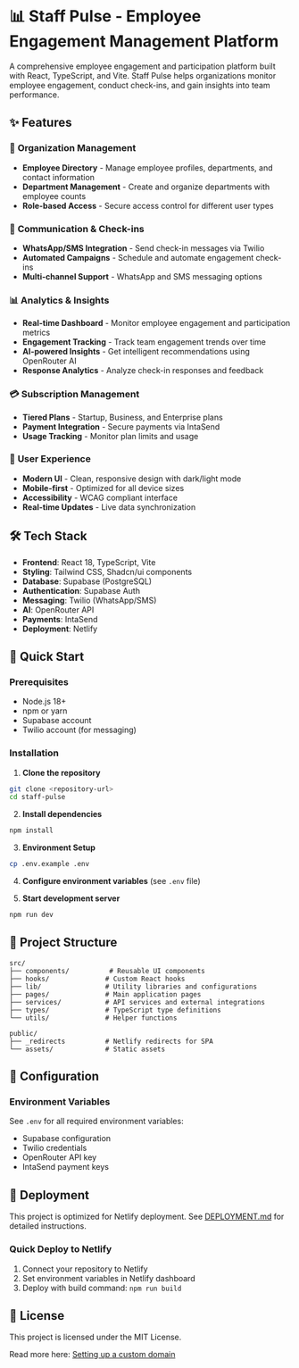 # 📊 Staff Pulse - Employee Engagement Management Platform

A comprehensive employee engagement and participation platform built with React, TypeScript, and Vite. Staff Pulse helps organizations monitor employee engagement, conduct check-ins, and gain insights into team performance.

## ✨ Features 
 
### 🏢 **Organization Management** 
- **Employee Directory** - Manage employee profiles, departments, and contact information 
- **Department Management** - Create and organize departments with employee counts  
- **Role-based Access** - Secure access control for different user types   
  
### 📱 **Communication & Check-ins**
- **WhatsApp/SMS Integration** - Send check-in messages via Twilio
- **Automated Campaigns** - Schedule and automate engagement check-ins 
- **Multi-channel Support** - WhatsApp and SMS messaging options

### 📊 **Analytics & Insights** 
- **Real-time Dashboard** - Monitor employee engagement and participation metrics
- **Engagement Tracking** - Track team engagement trends over time
- **AI-powered Insights** - Get intelligent recommendations using OpenRouter AI
- **Response Analytics** - Analyze check-in responses and feedback

### 💳 **Subscription Management**
- **Tiered Plans** - Startup, Business, and Enterprise plans
- **Payment Integration** - Secure payments via IntaSend
- **Usage Tracking** - Monitor plan limits and usage

### 🎨 **User Experience**
- **Modern UI** - Clean, responsive design with dark/light mode
- **Mobile-first** - Optimized for all device sizes
- **Accessibility** - WCAG compliant interface
- **Real-time Updates** - Live data synchronization

## 🛠 **Tech Stack**

- **Frontend**: React 18, TypeScript, Vite
- **Styling**: Tailwind CSS, Shadcn/ui components
- **Database**: Supabase (PostgreSQL)
- **Authentication**: Supabase Auth
- **Messaging**: Twilio (WhatsApp/SMS)
- **AI**: OpenRouter API
- **Payments**: IntaSend
- **Deployment**: Netlify

## 🚀 **Quick Start**

### Prerequisites
- Node.js 18+
- npm or yarn
- Supabase account
- Twilio account (for messaging)

### Installation

1. **Clone the repository**
```bash
git clone <repository-url>
cd staff-pulse
```

2. **Install dependencies**
```bash
npm install
```

3. **Environment Setup**
```bash
cp .env.example .env
```

4. **Configure environment variables** (see `.env` file)

5. **Start development server**
```bash
npm run dev
```

## 📁 **Project Structure**

```
src/
├── components/          # Reusable UI components
├── hooks/              # Custom React hooks
├── lib/                # Utility libraries and configurations
├── pages/              # Main application pages
├── services/           # API services and external integrations
├── types/              # TypeScript type definitions
└── utils/              # Helper functions

public/
├── _redirects          # Netlify redirects for SPA
└── assets/             # Static assets
```

## 🔧 **Configuration**

### Environment Variables
See `.env` for all required environment variables:
- Supabase configuration
- Twilio credentials
- OpenRouter API key
- IntaSend payment keys

## 🚀 **Deployment**

This project is optimized for Netlify deployment. See [DEPLOYMENT.md](./DEPLOYMENT.md) for detailed instructions.

### Quick Deploy to Netlify
1. Connect your repository to Netlify
2. Set environment variables in Netlify dashboard
3. Deploy with build command: `npm run build`

## 📄 **License**

This project is licensed under the MIT License.

Read more here: [Setting up a custom domain](https://docs.lovable.dev/tips-tricks/custom-domain#step-by-step-guide)
